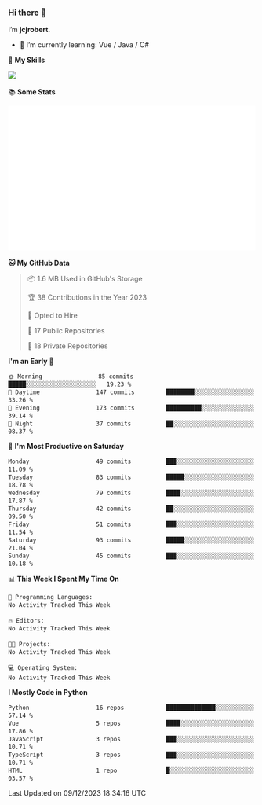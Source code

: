 ### Hi there 👋

I’m **jcjrobert**.

- 🌱 I’m currently learning: Vue / Java / C#

🌟 **My Skills**

![](https://img.shields.io/badge/-Python-3e74a2?style=flat-square&logo=Python&logoColor=fff)

📚 **Some Stats**

![](https://github.com/jcjrobert/github-stats/blob/master/generated/overview.svg)

<!--START_SECTION:waka-->
**🐱 My GitHub Data** 

> 📦 1.6 MB Used in GitHub's Storage 
 > 
> 🏆 38 Contributions in the Year 2023
 > 
> 💼 Opted to Hire
 > 
> 📜 17 Public Repositories 
 > 
> 🔑 18 Private Repositories 
 > 
**I'm an Early 🐤** 

```text
🌞 Morning                85 commits          █████░░░░░░░░░░░░░░░░░░░░   19.23 % 
🌆 Daytime                147 commits         ████████░░░░░░░░░░░░░░░░░   33.26 % 
🌃 Evening                173 commits         ██████████░░░░░░░░░░░░░░░   39.14 % 
🌙 Night                  37 commits          ██░░░░░░░░░░░░░░░░░░░░░░░   08.37 % 
```
📅 **I'm Most Productive on Saturday** 

```text
Monday                   49 commits          ███░░░░░░░░░░░░░░░░░░░░░░   11.09 % 
Tuesday                  83 commits          █████░░░░░░░░░░░░░░░░░░░░   18.78 % 
Wednesday                79 commits          ████░░░░░░░░░░░░░░░░░░░░░   17.87 % 
Thursday                 42 commits          ██░░░░░░░░░░░░░░░░░░░░░░░   09.50 % 
Friday                   51 commits          ███░░░░░░░░░░░░░░░░░░░░░░   11.54 % 
Saturday                 93 commits          █████░░░░░░░░░░░░░░░░░░░░   21.04 % 
Sunday                   45 commits          ███░░░░░░░░░░░░░░░░░░░░░░   10.18 % 
```


📊 **This Week I Spent My Time On** 

```text
💬 Programming Languages: 
No Activity Tracked This Week

🔥 Editors: 
No Activity Tracked This Week

🐱‍💻 Projects: 
No Activity Tracked This Week

💻 Operating System: 
No Activity Tracked This Week
```

**I Mostly Code in Python** 

```text
Python                   16 repos            ██████████████░░░░░░░░░░░   57.14 % 
Vue                      5 repos             ████░░░░░░░░░░░░░░░░░░░░░   17.86 % 
JavaScript               3 repos             ███░░░░░░░░░░░░░░░░░░░░░░   10.71 % 
TypeScript               3 repos             ███░░░░░░░░░░░░░░░░░░░░░░   10.71 % 
HTML                     1 repo              █░░░░░░░░░░░░░░░░░░░░░░░░   03.57 % 
```




 Last Updated on 09/12/2023 18:34:16 UTC
<!--END_SECTION:waka-->
